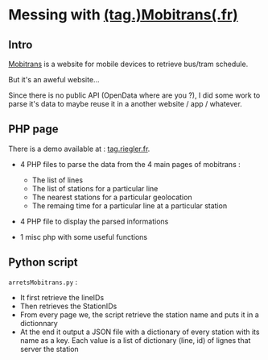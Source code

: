 # Messing with [(tag.)Mobitrans(.fr)](http://tag.mobitrans.fr)


## Intro 

[Mobitrans](tag.mobitrans.fr) is a website for mobile devices to retrieve bus/tram schedule. 

But it's an aweful website… 

Since there is no public API (OpenData where are you ?), I did some work to parse it's data to maybe reuse it in a another website / app / whatever. 


## PHP page 
There is a demo available at : [tag.riegler.fr](tag.riegler.fr). 

* 4 PHP files to parse the data from the 4 main pages of mobitrans :
	* The list of lines 
	* The list of stations for a particular line 
	* The nearest stations for a particular geolocation
	* The remaing time for a particular line at a particular station
	
* 4 PHP file to display the parsed informations
* 1 misc php with some useful functions


## Python script 

`arretsMobitrans.py` : 

* It first retrieve the lineIDs
* Then retrieves the StationIDs 
* From every page we, the script retrieve the station name and puts it in a dictionnary 
* At the end it output a JSON file with a dictionary of every station with its name as a key. Each value is a list of dictionary (line, id) of lignes that server the station 






